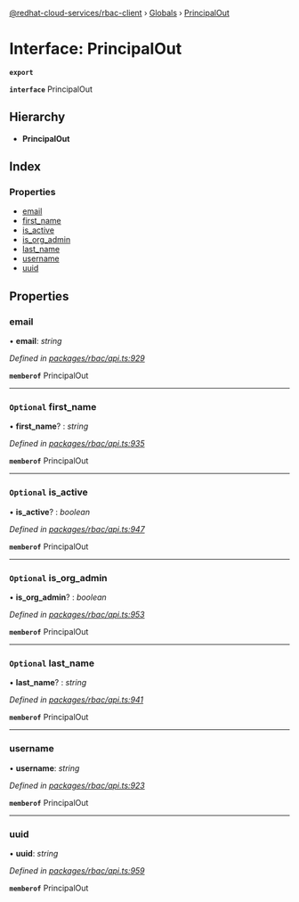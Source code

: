 [@redhat-cloud-services/rbac-client](../README.md) › [Globals](../globals.md) › [PrincipalOut](principalout.md)

# Interface: PrincipalOut

**`export`** 

**`interface`** PrincipalOut

## Hierarchy

* **PrincipalOut**

## Index

### Properties

* [email](principalout.md#email)
* [first_name](principalout.md#optional-first_name)
* [is_active](principalout.md#optional-is_active)
* [is_org_admin](principalout.md#optional-is_org_admin)
* [last_name](principalout.md#optional-last_name)
* [username](principalout.md#username)
* [uuid](principalout.md#uuid)

## Properties

###  email

• **email**: *string*

*Defined in [packages/rbac/api.ts:929](https://github.com/RedHatInsights/javascript-clients/blob/master/packages/rbac/api.ts#L929)*

**`memberof`** PrincipalOut

___

### `Optional` first_name

• **first_name**? : *string*

*Defined in [packages/rbac/api.ts:935](https://github.com/RedHatInsights/javascript-clients/blob/master/packages/rbac/api.ts#L935)*

**`memberof`** PrincipalOut

___

### `Optional` is_active

• **is_active**? : *boolean*

*Defined in [packages/rbac/api.ts:947](https://github.com/RedHatInsights/javascript-clients/blob/master/packages/rbac/api.ts#L947)*

**`memberof`** PrincipalOut

___

### `Optional` is_org_admin

• **is_org_admin**? : *boolean*

*Defined in [packages/rbac/api.ts:953](https://github.com/RedHatInsights/javascript-clients/blob/master/packages/rbac/api.ts#L953)*

**`memberof`** PrincipalOut

___

### `Optional` last_name

• **last_name**? : *string*

*Defined in [packages/rbac/api.ts:941](https://github.com/RedHatInsights/javascript-clients/blob/master/packages/rbac/api.ts#L941)*

**`memberof`** PrincipalOut

___

###  username

• **username**: *string*

*Defined in [packages/rbac/api.ts:923](https://github.com/RedHatInsights/javascript-clients/blob/master/packages/rbac/api.ts#L923)*

**`memberof`** PrincipalOut

___

###  uuid

• **uuid**: *string*

*Defined in [packages/rbac/api.ts:959](https://github.com/RedHatInsights/javascript-clients/blob/master/packages/rbac/api.ts#L959)*

**`memberof`** PrincipalOut
